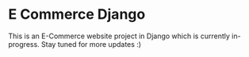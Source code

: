 # E Commerce Django
This is an E-Commerce website project in Django which is currently in-progress. Stay tuned for more updates :)


